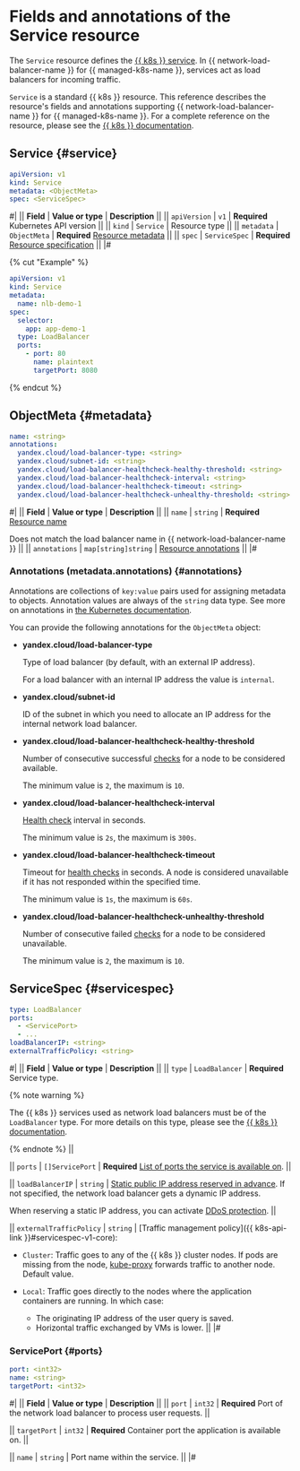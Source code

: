 # Fields and annotations of the Service resource

The `Service` resource defines the [{{ k8s }} service](../../managed-kubernetes/concepts/index.md#service). In {{ network-load-balancer-name }} for {{ managed-k8s-name }}, services act as load balancers for incoming traffic.

`Service` is a standard {{ k8s }} resource. This reference describes the resource's fields and annotations supporting {{ network-load-balancer-name }} for {{ managed-k8s-name }}. For a complete reference on the resource, please see the [{{ k8s }} documentation](https://kubernetes.io/docs/reference/kubernetes-api/service-resources/service-v1/).

## Service {#service}

```yaml
apiVersion: v1
kind: Service
metadata: <ObjectMeta>
spec: <ServiceSpec>
```

#|
|| **Field**     | **Value or type**   | **Description**                   ||
|| `apiVersion`  | `v1`                | **Required**
                                        Kubernetes API version             ||
|| `kind`        | `Service`           | Resource type                     ||
|| `metadata`    | `ObjectMeta`        | **Required**
                                        [Resource metadata](#metadata)     ||
|| `spec`        | `ServiceSpec`       | **Required**
                                        [Resource specification](#spec)    ||
|#

{% cut "Example" %}

```yaml
apiVersion: v1
kind: Service
metadata:
  name: nlb-demo-1
spec:
  selector:
    app: app-demo-1
  type: LoadBalancer
  ports:
    - port: 80
      name: plaintext
      targetPort: 8080
```

{% endcut %}

## ObjectMeta {#metadata}

```yaml
name: <string>
annotations:
  yandex.cloud/load-balancer-type: <string>
  yandex.cloud/subnet-id: <string>
  yandex.cloud/load-balancer-healthcheck-healthy-threshold: <string>
  yandex.cloud/load-balancer-healthcheck-interval: <string>
  yandex.cloud/load-balancer-healthcheck-timeout: <string>
  yandex.cloud/load-balancer-healthcheck-unhealthy-threshold: <string>
```

#|
|| **Field**      | **Value or type** | **Description** ||
|| `name`         | `string`          | **Required**
[Resource name](https://kubernetes.io/docs/concepts/overview/working-with-objects/names/#names)

Does not match the load balancer name in {{ network-load-balancer-name }} ||
|| `annotations`  | `map[string]string` | [Resource annotations](#annotations) ||
|#

### Annotations (metadata.annotations) {#annotations}

Annotations are collections of `key:value` pairs used for assigning metadata to objects. Annotation values are always of the `string` data type. See more on annotations in [the Kubernetes documentation](https://kubernetes.io/docs/concepts/overview/working-with-objects/annotations/).

You can provide the following annotations for the `ObjectMeta` object:

* **yandex.cloud/load-balancer-type**

   Type of load balancer (by default, with an external IP address).

   For a load balancer with an internal IP address the value is `internal`.
* **yandex.cloud/subnet-id**

   ID of the subnet in which you need to allocate an IP address for the internal network load balancer.
* **yandex.cloud/load-balancer-healthcheck-healthy-threshold**

   Number of consecutive successful [checks](../concepts/health-check.md) for a node to be considered available.

   The minimum value is `2`, the maximum is `10`.
* **yandex.cloud/load-balancer-healthcheck-interval**

   [Health check](../concepts/health-check.md) interval in seconds.

   The minimum value is `2s`, the maximum is `300s`.
* **yandex.cloud/load-balancer-healthcheck-timeout**

   Timeout for [health checks](../concepts/health-check.md) in seconds. A node is considered unavailable if it has not responded within the specified time.

   The minimum value is `1s`, the maximum is `60s`.
* **yandex.cloud/load-balancer-healthcheck-unhealthy-threshold**

   Number of consecutive failed [checks](../concepts/health-check.md) for a node to be considered unavailable.

   The minimum value is `2`, the maximum is `10`.

## ServiceSpec {#servicespec}

```yaml
type: LoadBalancer
ports:
  - <ServicePort>
  - ...
loadBalancerIP: <string>
externalTrafficPolicy: <string>
```

#|
|| **Field** | **Value or type** | **Description** ||
|| `type`    | `LoadBalancer`    | **Required**
Service type.

{% note warning %}

The {{ k8s }} services used as network load balancers must be of the `LoadBalancer` type. For more details on this type, please see the [{{ k8s }} documentation](https://kubernetes.io/docs/concepts/services-networking/service/#loadbalancer).

{% endnote %}
||

|| `ports`    | `[]ServicePort`      | **Required**
[List of ports the service is available on](#ports).
||

|| `loadBalancerIP` | `string` | [Static public IP address reserved in advance](../../vpc/operations/get-static-ip.md). If not specified, the network load balancer gets a dynamic IP address.

When reserving a static IP address, you can activate [DDoS protection](../../vpc/ddos-protection/index.md).
||

|| `externalTrafficPolicy` | `string` | [Traffic management policy]({{ k8s-api-link }}#servicespec-v1-core):

* `Cluster`: Traffic goes to any of the {{ k8s }} cluster nodes. If pods are missing from the node, [kube-proxy](https://kubernetes.io/docs/reference/command-line-tools-reference/kube-proxy) forwards traffic to another node. Default value.
* `Local`: Traffic goes directly to the nodes where the application containers are running. In which case:

   * The originating IP address of the user query is saved.
   * Horizontal traffic exchanged by VMs is lower.
||
|#

### ServicePort {#ports}

```yaml
port: <int32>
name: <string>
targetPort: <int32>
```

#|
|| **Field** | **Value or type** | **Description** ||
|| `port`    | `int32`           | **Required**
Port of the network load balancer to process user requests.
||

|| `targetPort`    | `int32`      | **Required**
Container port the application is available on.
||

|| `name` | `string` | Port name within the service.
||
|#
